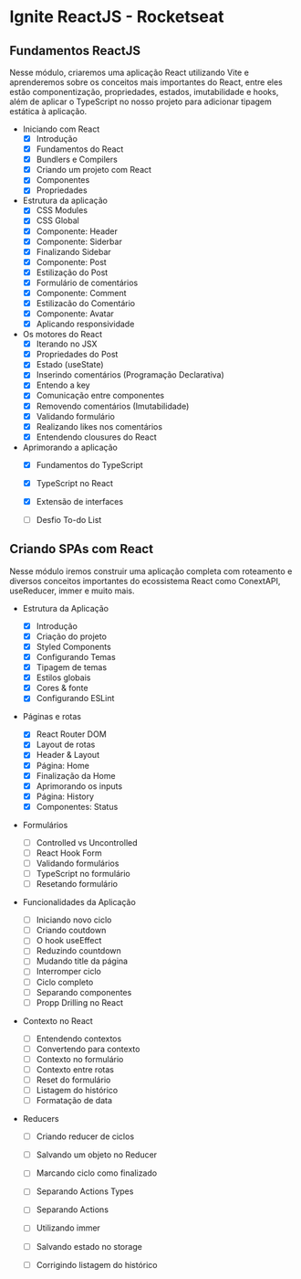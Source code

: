 # Ignite ReactJS - Rocketseat

## Fundamentos ReactJS
  Nesse módulo, criaremos uma aplicação React utilizando Vite e aprenderemos sobre os conceitos mais importantes do React, entre eles estão componentização, propriedades, estados, imutabilidade e hooks, além de aplicar o TypeScript no nosso projeto para adicionar tipagem estática à aplicação.
  * Iniciando com React
    - [x] Introdução
    - [x] Fundamentos do React
    - [x] Bundlers e Compilers
    - [x] Criando um projeto com React
    - [x] Componentes
    - [x] Propriedades
    
  * Estrutura da aplicação
    - [x] CSS Modules
    - [x] CSS Global
    - [x] Componente: Header
    - [x] Componente: Siderbar
    - [x] Finalizando Sidebar
    - [x] Componente: Post
    - [x] Estilização do Post
    - [x] Formulário de comentários
    - [x] Componente: Comment
    - [x] Estilizacão do Comentário
    - [x] Componente: Avatar
    - [x] Aplicando responsividade
  
  * Os motores do React
    - [x] Iterando no JSX
    - [x] Propriedades do Post
    - [x] Estado (useState)
    - [x] Inserindo comentários (Programação Declarativa)
    - [x] Entendo a key
    - [x] Comunicação entre componentes
    - [x] Removendo comentários (Imutabilidade)
    - [x] Validando formulário
    - [x] Realizando likes nos comentários
    - [x] Entendendo clousures do React
    
  * Aprimorando a aplicação
    - [x] Fundamentos do TypeScript
    - [x] TypeScript no React
    - [x] Extensão de interfaces
    
    - [ ] Desfio To-do List

## Criando SPAs com React
  Nesse módulo iremos construir uma aplicação completa com roteamento e diversos conceitos importantes do ecossistema React como ConextAPI, useReducer, immer e muito mais.
  * Estrutura da Aplicação
    - [x] Introdução
    - [x] Criação do projeto
    - [x] Styled Components
    - [x] Configurando Temas
    - [x] Tipagem de temas
    - [x] Estilos globais
    - [x] Cores & fonte
    - [x] Configurando ESLint
    
  * Páginas e rotas
    - [x] React Router DOM
    - [x] Layout de rotas
    - [x] Header & Layout
    - [x] Página: Home
    - [x] Finalização da Home
    - [x] Aprimorando os inputs
    - [x] Página: History
    - [x] Componentes: Status

  * Formulários
    - [ ] Controlled vs Uncontrolled
    - [ ] React Hook Form
    - [ ] Validando formulários
    - [ ] TypeScript no formulário
    - [ ] Resetando formulário

  * Funcionalidades da Aplicação
    - [ ] Iniciando novo ciclo
    - [ ] Criando coutdown
    - [ ] O hook useEffect
    - [ ] Reduzindo countdown
    - [ ] Mudando title da página
    - [ ] Interromper ciclo
    - [ ] Ciclo completo
    - [ ] Separando componentes
    - [ ] Propp Drilling no React
   
  * Contexto no React
  
    - [ ] Entendendo contextos
    - [ ] Convertendo para contexto
    - [ ] Contexto no formulário
    - [ ] Contexto entre rotas
    - [ ] Reset do formulário
    - [ ] Listagem do histórico 
    - [ ] Formatação de data
    
   * Reducers
  
      - [ ] Criando reducer de ciclos
      - [ ] Salvando um objeto no Reducer
      - [ ] Marcando ciclo como finalizado 
      - [ ] Separando Actions Types
      - [ ] Separando Actions 
      - [ ] Utilizando immer
      - [ ] Salvando estado no storage
      - [ ] Corrigindo listagem do histórico

